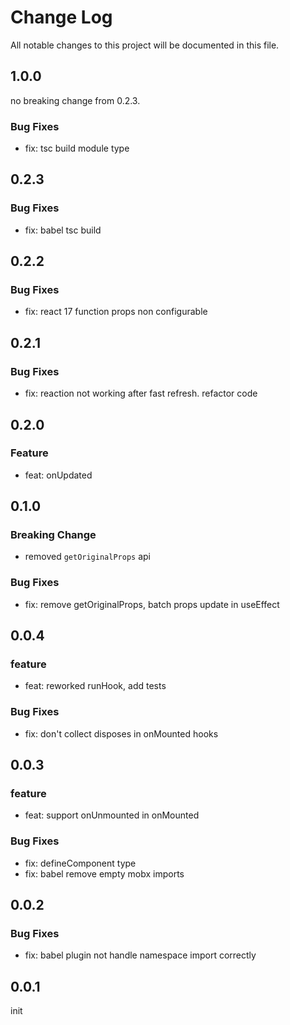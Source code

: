 # Change Log

All notable changes to this project will be documented in this file.

## 1.0.0
no breaking change from 0.2.3.

### Bug Fixes

- fix: tsc build module type


## 0.2.3
### Bug Fixes

- fix: babel tsc build



## 0.2.2
### Bug Fixes

- fix: react 17 function props non configurable



## 0.2.1
### Bug Fixes

- fix: reaction not working after fast refresh. refactor code



## 0.2.0
### Feature

- feat: onUpdated



## 0.1.0
### Breaking Change

- removed `getOriginalProps` api

### Bug Fixes

- fix: remove getOriginalProps, batch props update in useEffect



## 0.0.4
### feature

- feat: reworked runHook, add tests


### Bug Fixes

- fix: don't collect disposes in onMounted hooks



## 0.0.3
### feature

- feat: support onUnmounted in onMounted


### Bug Fixes

- fix: defineComponent type
- fix: babel remove empty mobx imports



## 0.0.2
### Bug Fixes

- fix: babel plugin not handle namespace import correctly



## 0.0.1
init
